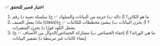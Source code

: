 ✅ **اختبار قصير للتحقق**
1.	ما هو الكائن؟
    أ) دالة
    ب) حزمة من البيانات والسلوك ✅
    ج) سلسلة نصية
    د) رقم
2.	ماذا يفعل الصنف (class)؟
    أ) يخزن البيانات
    ب) ينشئ مخططات للكائنات ✅
    ج) يشغل الكود فورًا
    د) يخزن المتغيرات
3.	ما هي الوراثة؟
    أ) إخفاء الخصائص
    ب) مشاركة الخصائص/الدوال بين الأصناف ✅
    ج) إنشاء كائنات غير مرتبطة
    د) تشفير البيانات
